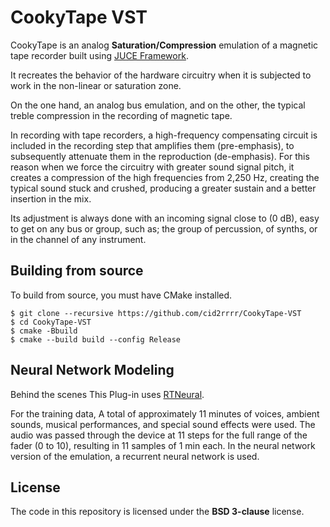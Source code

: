 # CookyTape VST



CookyTape is an analog **Saturation/Compression** emulation of a magnetic tape recorder built using [JUCE Framework](https://github.com/juce-framework/JUCE).

It recreates the behavior of the hardware circuitry when it is subjected to work in the non-linear or saturation zone.

On the one hand, an analog bus emulation, and on the other, the typical treble compression in the recording of magnetic tape.

In recording with tape recorders, a high-frequency compensating circuit is included in the recording step that amplifies them (pre-emphasis), to subsequently attenuate them in the reproduction (de-emphasis). For this reason when we force the circuitry with greater sound signal pitch, it creates a compression of the high frequencies from 2,250 Hz, creating the typical sound stuck and crushed, producing a greater sustain and a better insertion in the mix.

Its adjustment is always done with an incoming signal close to (0 dB), easy to get on any bus or group, such as; the group of percussion, of synths, or in the channel of any instrument.



## Building from source
To build from source, you must have CMake installed.
```
$ git clone --recursive https://github.com/cid2rrrr/CookyTape-VST
$ cd CookyTape-VST
$ cmake -Bbuild
$ cmake --build build --config Release
```


## Neural Network Modeling

Behind the scenes This Plug-in uses [RTNeural](https://github.com/jatinchowdhury18/RTNeural).

For the training data, A total of approximately 11 minutes of voices, ambient sounds, musical performances, and special sound effects were used. The audio was passed through the device at 11 steps for the full range of the fader (0 to 10), resulting in 11 samples of 1 min each. In the neural network version of the emulation, a recurrent neural network is used.



## License
The code in this repository is licensed under
the **BSD 3-clause** license.
